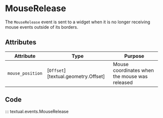 # MouseRelease

The `MouseRelease` event is sent to a widget when it is no longer receiving mouse events outside of its borders.

## Attributes

| Attribute        | Type                                | Purpose                                       |
|------------------|-------------------------------------|-----------------------------------------------|
| `mouse_position` | [`Offset`][textual.geometry.Offset] | Mouse coordinates when the mouse was released |

## Code

::: textual.events.MouseRelease
